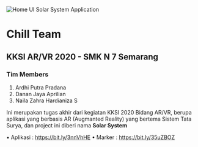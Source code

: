 ![Home UI Solar System Application](https://i.ytimg.com/vi/hiZnJWQSwVQ/maxresdefault.jpg)

# Chill Team

## KKSI AR/VR 2020 - SMK N 7 Semarang

### Tim Members

1. Ardhi Putra Pradana
2. Danan Jaya Aprilian
3. Naila Zahra Hardianiza S



Ini merupakan tugas akhir dari kegiatan KKSI 2020 Bidang AR/VR, berupa aplikasi yang berbasis AR (Augmanted Reality) yang bertema Sistem Tata Surya, dan project ini diberi nama **Solar System**

•	Aplikasi 	: https://bit.ly/3nnVhHE
•	Marker	: https://bit.ly/35uZBOZ 
